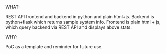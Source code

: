 WHAT:

REST API frontend and backend in python and plain html+js.
Backend is python+flask which returns sample system info.
Frontend is plain html + js, which query backend via REST API and displays above stats.

WHY:

PoC as a template and reminder for future use.
